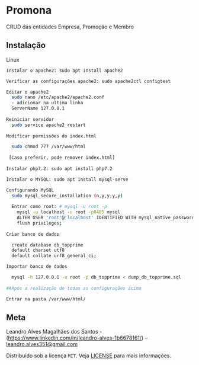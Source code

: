# Promona

CRUD das entidades Empresa, Promoção e Membro

## Instalação

Linux
```sh
Instalar o apache2: sudo apt install apache2 

Verificar as configurações apache2: sudo apache2ctl configtest

Editar o apache2
  sudo nano /etc/apache2/apache2.conf
  - adicionar na ultima linha
  ServerName 127.0.0.1
  
Reiniciar servidor
  sudo service apache2 restart
  
Modificar permissões do index.html

  sudo chmod 777 /var/www/html
  
 [Caso preferir, pode remover index.html]
  
Instalar php7.2: sudo apt install php7.2

Instalar o MYSQL: sudo apt install mysql-serve

Configurando MySQL
  sudo mysql_secure_installation (n,y,y,y,y)
  
  Entrar como root: # mysql -u root -p
    mysql -u localhost -u root -p0405 mysql
    ALTER USER 'root'@'localhost' IDENTIFIED WITH mysql_native_password BY 'sua senha';
    flush privileges;
    
Criar banco de dados

  create database db_topprime
  default charset utf8
  default collate urf8_general_ci;

Importar banco de dados

  mysql -h 127.0.0.1 -u root -p db_topprime < dump_db_topprime.sql
  
##Após a realização de todas as configurações acima

Entrar na pasta /var/www/html/
```

## Meta
Leandro Alves Magalhães dos Santos - (https://www.linkedin.com/in/leandro-alves-1b6678161/) – leandro.alves351@gmail.com

Distribuído sob a licença `MIT`. Veja [LICENSE](https://opensource.org/licenses/MIT) para mais informações.
